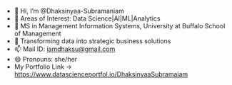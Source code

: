 - 👋 Hi, I’m @Dhaksinyaa-Subramaniam
- 👀 Areas of Interest: Data Science|AI|ML|Analytics
- 🌱 MS in Management Information Systems, University at Buffalo School of Management
- 💞️ Transforming data into strategic business solutions
- 📫 Mail ID: iamdhaksu@gmail.com
- 😄 Pronouns: she/her
-  My Portfolio Link -> https://www.datascienceportfol.io/DhaksinyaaSubramaiam

<!---
Dhaksinyaa-Subramaniam/Dhaksinyaa-Subramaniam is a ✨ special ✨ repository because its `README.md` (this file) appears on your GitHub profile.
You can click the Preview link to take a look at your changes.
--->
